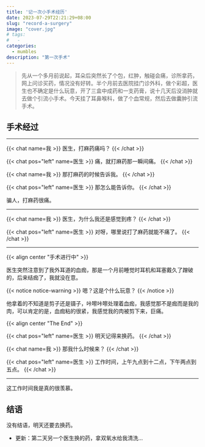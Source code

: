 ```yaml
---
title: '记一次小手术经历'
date: 2023-07-29T22:21:29+08:00
slug: "record-a-surgery"
image: "cover.jpg"
# tags:
#   -
categories:
  - mumbles
description: "第一次手术"
---
```


> 先从一个多月前说起，耳朵后突然长了个包，红肿，触碰会痛，诊所拿药，网上问诊买药，情况没有好转。半个月前去医院挂门诊外科，做个彩超，医生也不确定是什么玩意，开了三盒中成药和一支药膏，说十几天后没消肿就去做个引流小手术。今天挂了耳鼻喉科，做了个血常规，然后去做囊肿引流手术。

## 手术经过

---

{{< chat name=我 >}}
医生，打麻药痛吗？
{{< /chat >}}

{{< chat pos="left" name=医生 >}}
痛，就打麻药那一瞬间痛。
{{< /chat >}}

{{< chat name=我 >}}
那打麻药的时候告诉我。
{{< /chat >}}

{{< chat pos="left" name=医生 >}}
那怎么能告诉你。
{{< /chat >}}

骗人，打麻药很痛。

---

{{< chat name=我 >}}
医生，为什么我还是感觉到疼？
{{< /chat >}}

{{< chat pos="left" name=医生 >}}
对呀，哪里说打了麻药就能不痛了。
{{< /chat >}}

---

{{< align center "手术进行中" >}}

医生突然注意到了我外耳道的血痂，那是一个月前睡觉时耳机和耳塞戴久了蹭破的，后来结痂了，我就没在意。

{{< notice notice-warning >}}
嗯？这是个什么玩意？
{{< /notice >}}

他拿着的不知道是剪子还是镊子，咔嚓咔嚓处理着血痂，我感觉那不是痂而是我的肉，可以肯定的是，血痂粘的很紧，我感觉我的肉被剪下来，巨痛。

{{< align center "The End" >}}

{{< chat pos="left" name=医生 >}}
明天记得来换药。
{{< /chat >}}

{{< chat name=我 >}}
那我什么时候来？
{{< /chat >}}

{{< chat pos="left" name=医生 >}}
工作时间，上午九点到十二点，下午两点到五点。
{{< /chat >}}

---

这工作时间我是真的很羡慕。

## 结语

没有结语，明天还要去换药。

- 更新：第二天另一个医生换的药，拿双氧水给我清洗...
